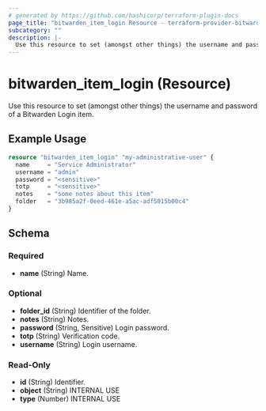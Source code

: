 ```yaml
---
# generated by https://github.com/hashicorp/terraform-plugin-docs
page_title: "bitwarden_item_login Resource - terraform-provider-bitwarden"
subcategory: ""
description: |-
  Use this resource to set (amongst other things) the username and password of a Bitwarden Login item.
---
```


# bitwarden_item_login (Resource)

Use this resource to set (amongst other things) the username and password of a Bitwarden Login item.

## Example Usage

```terraform
resource "bitwarden_item_login" "my-administrative-user" {
  name     = "Service Administrator"
  username = "admin"
  password = "<sensitive>"
  totp     = "<sensitive>"
  notes    = "some notes about this item"
  folder   = "3b985a2f-0eed-461e-a5ac-adf5015b00c4"
}
```

<!-- schema generated by tfplugindocs -->
## Schema

### Required

- **name** (String) Name.

### Optional

- **folder_id** (String) Identifier of the folder.
- **notes** (String) Notes.
- **password** (String, Sensitive) Login password.
- **totp** (String) Verification code.
- **username** (String) Login username.

### Read-Only

- **id** (String) Identifier.
- **object** (String) INTERNAL USE
- **type** (Number) INTERNAL USE


